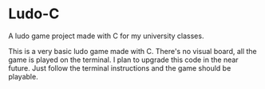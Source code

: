 # Ludo-C
A ludo game project made with C for my university classes. 

This is a very basic ludo game made with C. There's no visual board, all the game is played on the terminal. I plan to upgrade this code in the near future. Just follow the terminal instructions and the game should be playable. 
